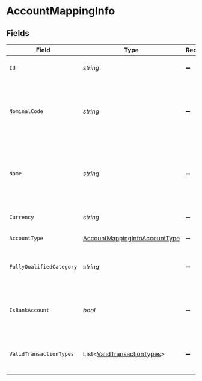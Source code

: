 # AccountMappingInfo


## Fields

| Field                                                                                     | Type                                                                                      | Required                                                                                  | Description                                                                               | Example                                                                                   |
| ----------------------------------------------------------------------------------------- | ----------------------------------------------------------------------------------------- | ----------------------------------------------------------------------------------------- | ----------------------------------------------------------------------------------------- | ----------------------------------------------------------------------------------------- |
| `Id`                                                                                      | *string*                                                                                  | :heavy_minus_sign:                                                                        | Unique identifier of account.                                                             | 127f3b99-8dc2-4b7e-854c-91ef9bd2757b                                                      |
| `NominalCode`                                                                             | *string*                                                                                  | :heavy_minus_sign:                                                                        | Code used to identify each nominal account in the accounting software.                    | 300                                                                                       |
| `Name`                                                                                    | *string*                                                                                  | :heavy_minus_sign:                                                                        | Name of the account as it appears in the company's accounting software.                   | Purchases                                                                                 |
| `Currency`                                                                                | *string*                                                                                  | :heavy_minus_sign:                                                                        | Currency of the account.                                                                  | GBP                                                                                       |
| `AccountType`                                                                             | [AccountMappingInfoAccountType](../../Models/Components/AccountMappingInfoAccountType.md) | :heavy_minus_sign:                                                                        | Type of the account.                                                                      | Expense                                                                                   |
| `FullyQualifiedCategory`                                                                  | *string*                                                                                  | :heavy_minus_sign:                                                                        | Full account type and category of the account                                             | Expense.DirectCosts                                                                       |
| `IsBankAccount`                                                                           | *bool*                                                                                    | :heavy_minus_sign:                                                                        | Confirms whether the account is a bank account or not.                                    |                                                                                           |
| `ValidTransactionTypes`                                                                   | List<[ValidTransactionTypes](../../Models/Components/ValidTransactionTypes.md)>           | :heavy_minus_sign:                                                                        | Supported transaction types for the account.                                              |                                                                                           |